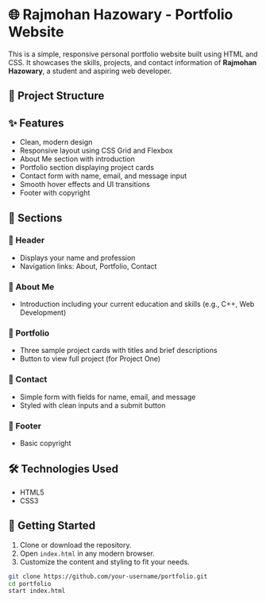 # 🌐 Rajmohan Hazowary - Portfolio Website

This is a simple, responsive personal portfolio website built using HTML and CSS. It showcases the skills, projects, and contact information of **Rajmohan Hazowary**, a student and aspiring web developer.

## 📁 Project Structure



## ✨ Features

- Clean, modern design
- Responsive layout using CSS Grid and Flexbox
- About Me section with introduction
- Portfolio section displaying project cards
- Contact form with name, email, and message input
- Smooth hover effects and UI transitions
- Footer with copyright

## 📄 Sections

### 🔹 Header
- Displays your name and profession
- Navigation links: About, Portfolio, Contact

### 🔹 About Me
- Introduction including your current education and skills (e.g., C++, Web Development)

### 🔹 Portfolio
- Three sample project cards with titles and brief descriptions
- Button to view full project (for Project One)

### 🔹 Contact
- Simple form with fields for name, email, and message
- Styled with clean inputs and a submit button

### 🔹 Footer
- Basic copyright

## 🛠️ Technologies Used

- HTML5
- CSS3

## 🚀 Getting Started

1. Clone or download the repository.
2. Open `index.html` in any modern browser.
3. Customize the content and styling to fit your needs.

```bash
git clone https://github.com/your-username/portfolio.git
cd portfolio
start index.html

